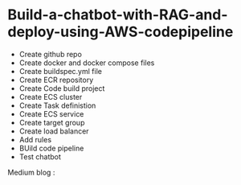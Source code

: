 # Build-a-chatbot-with-RAG-and-deploy-using-AWS-codepipeline

- Create github repo
- Create docker and docker compose files
- Create buildspec.yml file
- Create ECR repository
- Create Code build project
- Create ECS cluster
- Create Task definistion
- Create ECS service
- Create target group
- Create load balancer
- Add rules
- BUild code pipeline
- Test chatbot


Medium blog : 